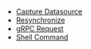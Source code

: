 
- [Capture Datasource](../capture-datasource/)
- [Resynchronize](../resynchronize/)
- [gRPC Request](../grpc-request/)
- [Shell Command](../shell-command/)
